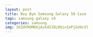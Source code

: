 ```yaml
---
layout: post
title: Boy Bye Samsung Galaxy S9 Case
tags: samsung galaxy s9
categories: samsung
img: 1KZdV9OM6OjAzkdSJDL0UixIePjGd9cXl
---
```

